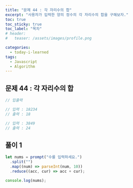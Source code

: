 ```yaml
---
title: "문제 44 : 각 자리수의 합"
excerpt: "사용자가 입력한 양의 정수의 각 자리수의 합을 구해보자."
toc: true
toc_sticky: true
toc_label: "목차"
# header:
#   teaser: /assets/images/profile.png

categories:
  - today-i-learned
tags:
  - Javascript
  - Algorithm
---
```


## 문제 44 : 각 자리수의 합

```js
// 입출력

// 입력 : 18234
// 출력 : 18

// 입력 : 3849
// 출력 : 24
```

## 풀이 1

```js
let nums = prompt("수를 입력하세요.")
  .split("")
  .map((num) => parseInt(num, 10))
  .reduce((acc, cur) => acc + cur);

console.log(nums);
```
